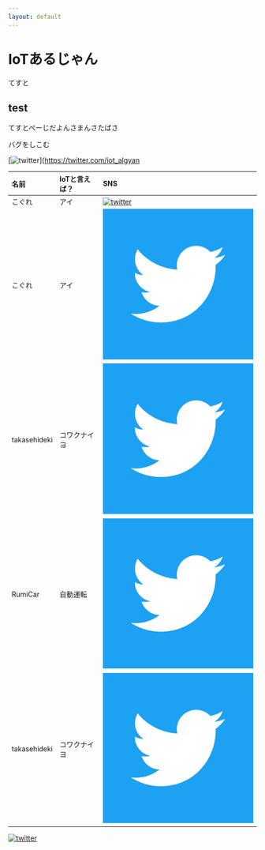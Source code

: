 ```yaml
---
layout: default
---
```


# IoTあるじゃん

てすと

## test

てすとぺーじだよんさまんさたばさ

バグをしこむ

[![twitter](http://ap-land.com/wp-content/uploads/2014/09/sns.jpg)](https://twitter.com/iot_algyan 



| 名前        | IoTと言えば？          | SNS |
|:-------------|:------------------|:------|
| こぐれ           | アイ | [![twitter](http://ap-land.com/wp-content/uploads/2014/09/sns.jpg)](https://twitter.com/iot_algyan)  |
| こぐれ           | アイ | [![twitter](/img/twitter.png)](https://twitter.com/iot_algyan)  |
| takasehideki           | コワクナイヨ | [![twitter](img/twitter.png)](https://twitter.com/TAKASEhideki)   |
| RumiCar           | 自動運転 | [![twitter](img/twitter.png)](https://twitter.com/lkjfdskj)   |
| takasehideki           | コワクナイヨ | [![twitter](./img/twitter.png)](https://twitter.com/TAKASEhideki)   |

[![twitter](http://ap-land.com/wp-content/uploads/2014/09/sns.jpg)](https://twitter.com/TAKASEhideki)  
